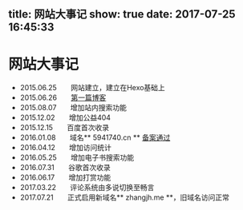title: 网站大事记
show: true
date: 2017-07-25 16:45:33
---
# 网站大事记
- 2015.06.25　　网站建立，建立在Hexo基础上
- 2015.06.26　　[第一篇博客](/2015/06/26/beginning/)
- 2015.08.07　　增加站内搜索功能
- 2015.12.02　　增加公益404
- 2015.12.15　　百度首次收录
- 2016.01.08　　域名** 5941740.cn ** [备案通过](2016/01/08/beian/)
- 2016.04.12　　增加访问统计
- 2016.05.25　　增加电子书搜索功能
- 2016.07.31　　谷歌首次收录
- 2016.06.17　　增加打赏功能
- 2017.03.22　　评论系统由多说切换至畅言
- 2017.07.21　　正式启用新域名** zhangjh.me **，旧域名访问正常

































